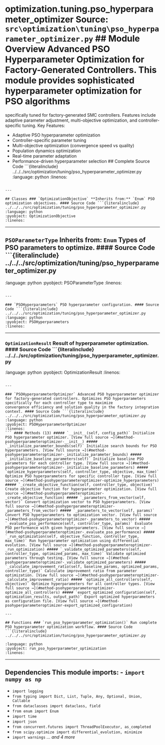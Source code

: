 # optimization.tuning.pso_hyperparameter_optimizer **Source:** `src\optimization\tuning\pso_hyperparameter_optimizer.py` ## Module Overview Advanced PSO Hyperparameter Optimization for Factory-Generated Controllers. This module provides sophisticated hyperparameter optimization for PSO algorithms

specifically tuned for factory-generated SMC controllers. Features include adaptive
parameter adjustment, multi-objective optimization, and controller-specific tuning. Key Features:
- Adaptive PSO hyperparameter optimization
- Controller-specific parameter tuning
- Multi-objective optimization (convergence speed vs quality)
- Population dynamics optimization
- Real-time parameter adaptation
- Performance-driven hyperparameter selection ## Complete Source Code ```{literalinclude} ../../../src/optimization/tuning/pso_hyperparameter_optimizer.py
:language: python
:linenos:
```

---

## Classes ### `OptimizationObjective` **Inherits from:** `Enum` PSO optimization objectives. #### Source Code ```{literalinclude} ../../../src/optimization/tuning/pso_hyperparameter_optimizer.py
:language: python
:pyobject: OptimizationObjective
:linenos:
```

---

## `PSOParameterType` **Inherits from:** `Enum` Types of PSO parameters to optimize. #### Source Code ```{literalinclude} ../../../src/optimization/tuning/pso_hyperparameter_optimizer.py

:language: python
:pyobject: PSOParameterType
:linenos:
```

---

### `PSOHyperparameters` PSO hyperparameter configuration. #### Source Code ```{literalinclude} ../../../src/optimization/tuning/pso_hyperparameter_optimizer.py
:language: python
:pyobject: PSOHyperparameters
:linenos:
```

---

### `OptimizationResult` Result of hyperparameter optimization. #### Source Code ```{literalinclude} ../../../src/optimization/tuning/pso_hyperparameter_optimizer.py

:language: python
:pyobject: OptimizationResult
:linenos:
```

---

### `PSOHyperparameterOptimizer` Advanced PSO hyperparameter optimizer for factory-generated controllers. Optimizes PSO hyperparameters specifically for each controller type to maximize
convergence efficiency and solution quality in the factory integration context. #### Source Code ```{literalinclude} ../../../src/optimization/tuning/pso_hyperparameter_optimizer.py
:language: python
:pyobject: PSOHyperparameterOptimizer
:linenos:
``` #### Methods (13) ##### `__init__(self, config_path)` Initialize PSO hyperparameter optimizer. [View full source →](#method-psohyperparameteroptimizer-__init__) ##### `_initialize_parameter_bounds(self)` Initialize search bounds for PSO hyperparameters. [View full source →](#method-psohyperparameteroptimizer-_initialize_parameter_bounds) ##### `_initialize_baseline_parameters(self)` Initialize baseline PSO parameters for each controller type. [View full source →](#method-psohyperparameteroptimizer-_initialize_baseline_parameters) ##### `optimize_hyperparameters(self, controller_type, objective, max_time)` Optimize PSO hyperparameters for specific controller type. [View full source →](#method-psohyperparameteroptimizer-optimize_hyperparameters) ##### `_create_objective_function(self, controller_type, objective)` Create objective function for hyperparameter optimization. [View full source →](#method-psohyperparameteroptimizer-_create_objective_function) ##### `_parameters_from_vector(self, vector)` Convert optimization vector to PSO hyperparameters. [View full source →](#method-psohyperparameteroptimizer-_parameters_from_vector) ##### `_parameters_to_vector(self, params)` Convert PSO hyperparameters to optimization vector. [View full source →](#method-psohyperparameteroptimizer-_parameters_to_vector) ##### `_evaluate_pso_performance(self, controller_type, params)` Evaluate PSO performance with given hyperparameters. [View full source →](#method-psohyperparameteroptimizer-_evaluate_pso_performance) ##### `_run_optimization(self, objective_function, controller_type, max_time)` Run hyperparameter optimization using differential evolution. [View full source →](#method-psohyperparameteroptimizer-_run_optimization) ##### `_validate_optimized_parameters(self, controller_type, optimized_params, max_time)` Validate optimized parameters through testing. [View full source →](#method-psohyperparameteroptimizer-_validate_optimized_parameters) ##### `_calculate_improvement_ratio(self, baseline_params, optimized_params, controller_type)` Calculate improvement ratio from parameter optimization. [View full source →](#method-psohyperparameteroptimizer-_calculate_improvement_ratio) ##### `optimize_all_controllers(self, objective)` Optimize hyperparameters for all controller types. [View full source →](#method-psohyperparameteroptimizer-optimize_all_controllers) ##### `export_optimized_configuration(self, optimization_results, output_path)` Export optimized hyperparameters as configuration file. [View full source →](#method-psohyperparameteroptimizer-export_optimized_configuration)

---

## Functions ### `run_pso_hyperparameter_optimization()` Run complete PSO hyperparameter optimization workflow. #### Source Code ```{literalinclude} ../../../src/optimization/tuning/pso_hyperparameter_optimizer.py

:language: python
:pyobject: run_pso_hyperparameter_optimization
:linenos:
```

---

## Dependencies This module imports: - `import numpy as np`
- `import logging`
- `from typing import Dict, List, Tuple, Any, Optional, Union, Callable`
- `from dataclasses import dataclass, field`
- `from enum import Enum`
- `import time`
- `import json`
- `from concurrent.futures import ThreadPoolExecutor, as_completed`
- `from scipy.optimize import differential_evolution, minimize`
- `import warnings` *... and 4 more*
